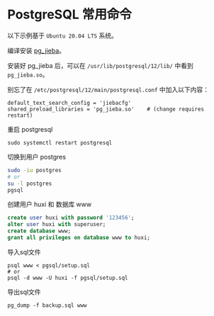 # PostgreSQL 常用命令

以下示例基于 `Ubuntu 20.04 LTS` 系统。

编译安装 [pg_jieba](https://github.com/jaiminpan/pg_jieba)。

安装好 pg_jieba 后，可以在 `/usr/lib/postgresql/12/lib/` 中看到 `pg_jieba.so`。

别忘了在 `/etc/postgresql/12/main/postgresql.conf` 中加入以下内容：

```
default_text_search_config = 'jiebacfg'
shared_preload_libraries = 'pg_jieba.so'	# (change requires restart)
```

重启 postgresql

```
sudo systemctl restart postgresql
```

切换到用户 postgres

```bash
sudo -iu postgres
# or
su -l postgres
pgsql
```

创建用户 huxi 和 数据库 www

```sql
create user huxi with password '123456';
alter user huxi with superuser;
create database www;
grant all privileges on database www to huxi;
```

导入sql文件

```
psql www < pgsql/setup.sql
# or
psql -d www -U huxi -f pgsql/setup.sql
```

导出sql文件

```
pg_dump -f backup.sql www
```

